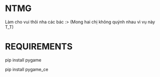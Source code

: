 # NTMG
Làm cho vui thôi nha các bác :> (Mong hai chị không quýnh nhau vì vụ này T_T)

# REQUIREMENTS
pip install pygame

pip install pygame_ce
